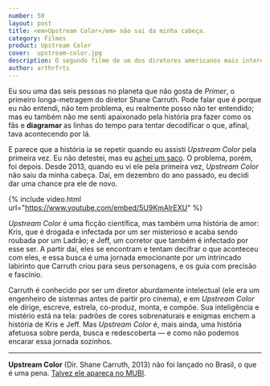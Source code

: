 ```yaml
---
number: 50
layout: post
title: <em>Upstream Color</em> não sai da minha cabeça.
category: Filmes
product: Upstream Color
cover:  upstream-color.jpg
description: O segundo filme de um dos diretores americanos mais interessantes dessa geração é um mistério — e você não vai querer sair dele.
author: arthrfrts
---
```


Eu sou uma das seis pessoas no planeta que não gosta de _Primer_, o primeiro longa-metragem do diretor Shane Carruth. Pode falar que é porque eu não entendi, não tem problema, eu realmente posso não ter entendido; mas eu também não me senti apaixonado pela história pra fazer como os fãs e **diagramar** as linhas do tempo para tentar decodificar o que, afinal, tava acontecendo por lá.

E parece que a história ia se repetir quando eu assisti _Upstream Color_ pela primeira vez. Eu não detestei, mas eu [achei um saco](https://umfilmeumdia.wordpress.com/2013/10/10/upstream-color-2013/). O problema, porém, foi depois. Desde 2013, quando eu vi ele pela primeira vez, _Upstream Color_ não saiu da minha cabeça. Daí, em dezembro do ano passado, eu decidi dar uma chance pra ele de novo.

{% include video.html url="https://www.youtube.com/embed/5U9KmAlrEXU" %}

_Upstream Color_ é uma ficção científica, mas também uma história de amor: Kris, que é drogada e infectada por um ser misterioso e acaba sendo roubada por um Ladrão; e Jeff, um corretor que também é infectado por esse ser. A partir daí, eles se encontram e tentam decifrar o que aconteceu com eles, e essa busca é uma jornada emocionante por um intrincado labirinto que Carruth criou para seus personagens, e os guia com precisão e fascínio.

Carruth é conhecido por ser um diretor aburdamente intelectual (ele era um engenheiro de sistemas antes de partir pro cinema), e em _Upstream Color_ ele dirige, escreve, estrela, co-produz, monta, e compõe. Sua inteligência e mistério está na tela: padrões de cores sobrenaturais e enigmas enchem a história de Kris e Jeff. Mas _Upstream Color_ é, mais ainda, uma história afetuosa sobre perda, busca e redescoberta — e como não podemos encarar essa jornada sozinhos.

---

**Upstream Color** (Dir. Shane Carruth, 2013) não foi lançado no Brasil, o que é uma pena. [Talvez ele apareça no MUBI](https://mubi.com/tell-a-friend/global/1degzi1).
